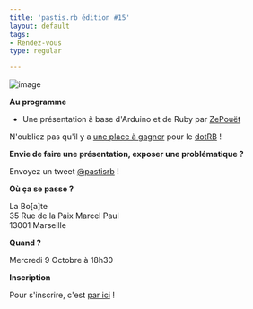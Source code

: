 ```yaml
---
title: 'pastis.rb édition #15'
layout: default
tags:
- Rendez-vous
type: regular

---
```

<p><img src="http://media.tumblr.com/a4671814bc0dca5e79a1c62494457161/tumblr_inline_mja9wwPvRw1qz4rgp.jpg" alt="image" /></p>
<p><b>Au programme</b></p>
<ul>
<li>Une présentation à base d'Arduino et de Ruby par <a href="https://twitter.com/zepouet">ZePouët</a></li>
</ul>
<p>N'oubliez pas qu'il y a <a href="http://www.pastisrb.org/post/62702531788/une-place-pour-le-dotrb-a-gagner">une place à gagner</a> pour le <a href="http://www.dotrb.eu/">dotRB</a> !</p>
<p><b>Envie de faire une présentation, exposer une problématique ?</b></p>
<p>Envoyez un tweet <a href="https://twitter.com/pastisrb">@pastisrb</a> !</p>
<p><b>Où ça se passe ?</b></p>
<p>La Bo[a]te<br />
35 Rue de la Paix Marcel Paul<br />
13001 Marseille</p>
<p><b>Quand ?</b></p>
<p>Mercredi 9 Octobre à 18h30</p>
<p><b>Inscription</b></p>
<p>Pour s'inscrire, c'est <a href="http://doodle.com/6qxtnrdtxi6e3b6k#table">par ici</a> !</p>
